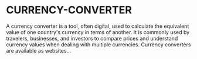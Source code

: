 # CURRENCY-CONVERTER
 A currency converter is a tool, often digital, used to calculate the equivalent value of one country's currency in terms of another. It is commonly used by travelers, businesses, and investors to compare prices and understand currency values when dealing with multiple currencies. Currency converters are available as websites...
